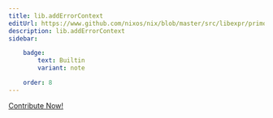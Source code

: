 ```yaml
---
title: lib.addErrorContext
editUrl: https://www.github.com/nixos/nix/blob/master/src/libexpr/primops.cc
description: lib.addErrorContext
sidebar:

    badge:
        text: Builtin
        variant: note

    order: 8
---
```


<a href="https://www.github.com/nixos/nix/blob/master/src/libexpr/primops.cc">Contribute Now!</a>



